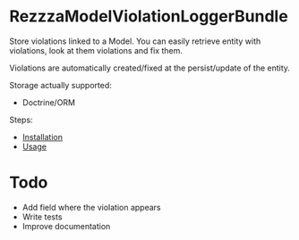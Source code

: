 RezzzaModelViolationLoggerBundle
================================

Store violations linked to a Model. You can easily retrieve entity with violations, look at them violations and fix them.

Violations are automatically created/fixed at the persist/update of the entity.

Storage actually supported:

- Doctrine/ORM


Steps:

- [Installation](https://github.com/rezzza/ModelViolationLoggerBundle/blob/master/Resources/doc/installation.markdown)
- [Usage](https://github.com/rezzza/ModelViolationLoggerBundle/blob/master/Resources/doc/usage.markdown)

# Todo

- Add field where the violation appears
- Write tests
- Improve documentation


